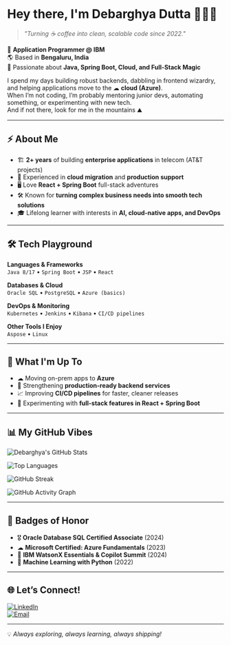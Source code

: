 # Hey there, I'm Debarghya Dutta 👨‍💻✨

> _"Turning ☕ coffee into clean, scalable code since 2022."_  

💼 **Application Programmer @ IBM**  
🌎 Based in **Bengaluru, India**  
🎯 Passionate about **Java, Spring Boot, Cloud, and Full-Stack Magic**  

I spend my days building robust backends, dabbling in frontend wizardry, and helping applications move to the ☁ **cloud (Azure)**.  
When I’m not coding, I’m probably mentoring junior devs, automating something, or experimenting with new tech.  
And if not there, look for me in the mountains ⛰️

---

## ⚡ About Me

- 🏗️ **2+ years** of building **enterprise applications** in telecom (AT&T projects)  
- 🚀 Experienced in **cloud migration** and **production support**  
- 🖥️ Love **React + Spring Boot** full-stack adventures  
- 🛠️ Known for **turning complex business needs into smooth tech solutions**  
- 🎓 Lifelong learner with interests in **AI, cloud-native apps, and DevOps**  

---

## 🛠 Tech Playground

**Languages & Frameworks**  
`Java 8/17` • `Spring Boot` • `JSP` • `React`  

**Databases & Cloud**  
`Oracle SQL` • `PostgreSQL` • `Azure (basics)`  

**DevOps & Monitoring**  
`Kubernetes` • `Jenkins` • `Kibana` • `CI/CD pipelines`  

**Other Tools I Enjoy**  
`Aspose` • `Linux`  

---

## 🎯 What I'm Up To

- ☁ Moving on-prem apps to **Azure**  
- 🔧 Strengthening **production-ready backend services**  
- 📈 Improving **CI/CD pipelines** for faster, cleaner releases  
- 🌱 Experimenting with **full-stack features in React + Spring Boot**  

---

## 📊 My GitHub Vibes

![Debarghya's GitHub Stats](https://github-readme-stats.vercel.app/api?username=whydebarghya&show_icons=true&theme=tokyonight)

![Top Languages](https://github-readme-stats.vercel.app/api/top-langs/?username=whydebarghya&layout=compact&theme=tokyonight)

![GitHub Streak](https://streak-stats.demolab.com/?user=whydebarghya&theme=tokyonight&hide_border=false)

![GitHub Activity Graph](https://github-readme-activity-graph.vercel.app/graph?username=whydebarghya&theme=tokyo-night)


---

## 🏅 Badges of Honor

- 🎖 **Oracle Database SQL Certified Associate** (2024)  
- ☁ **Microsoft Certified: Azure Fundamentals** (2023)  
- 🤖 **IBM WatsonX Essentials & Copilot Summit** (2024)  
- 🐍 **Machine Learning with Python** (2022)  

---

## 🌐 Let’s Connect!

[![LinkedIn](https://img.shields.io/badge/LinkedIn-blue?style=flat&logo=linkedin)](https://www.linkedin.com/in/whydebarghya/)  
[![Email](https://img.shields.io/badge/Email-D14836?style=flat&logo=gmail&logoColor=white)](mailto:debarghyadutta36@gmail.com)  

---

💡 _Always exploring, always learning, always shipping!_
